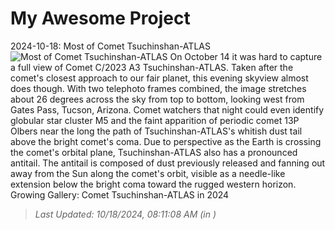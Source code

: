 # My Awesome Project

<!-- APOD Start -->
2024-10-18: Most of Comet Tsuchinshan-ATLAS
![Most of Comet Tsuchinshan-ATLAS](https://apod.nasa.gov/apod/image/2410/a3_20241014_s1200.jpg)
On October 14 it was hard to capture a full view of Comet C/2023 A3 Tsuchinshan-ATLAS. Taken after the comet's closest approach to our fair planet, this evening skyview almost does though. With two telephoto frames combined, the image stretches about 26 degrees across the sky from top to bottom, looking west from Gates Pass, Tucson, Arizona. Comet watchers that night could even identify globular star cluster M5 and the faint apparition of periodic comet 13P Olbers near the long the path of Tsuchinshan-ATLAS's whitish dust tail above the bright comet's coma. Due to perspective as the Earth is crossing the comet's orbital plane, Tsuchinshan-ATLAS also has a pronounced antitail. The antitail is composed of dust previously released and fanning out away from the Sun along the comet's orbit, visible as a needle-like extension below the bright coma toward the rugged western horizon.   Growing Gallery: Comet Tsuchinshan-ATLAS in 2024
> _Last Updated: 10/18/2024, 08:11:08 AM (in )_
<!-- APOD End -->
